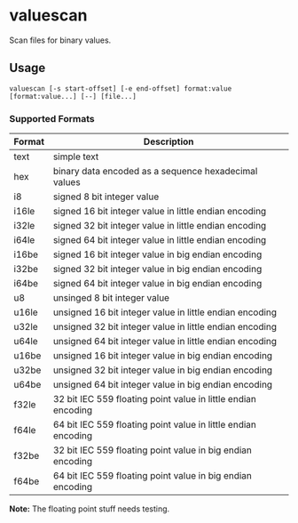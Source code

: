 valuescan
=========

Scan files for binary values.

Usage
-----

	valuescan [-s start-offset] [-e end-offset] format:value [format:value...] [--] [file...]

### Supported Formats

| Format         | Description                                                   |
| -------------- | ------------------------------------------------------------- |
| text           | simple text                                                   |
| hex            | binary data encoded as a sequence hexadecimal values          |
| i8             | signed 8 bit integer value                                    |
| i16le          | signed 16 bit integer value in little endian encoding         |
| i32le          | signed 32 bit integer value in little endian encoding         |
| i64le          | signed 64 bit integer value in little endian encoding         |
| i16be          | signed 16 bit integer value in big endian encoding            |
| i32be          | signed 32 bit integer value in big endian encoding            |
| i64be          | signed 64 bit integer value in big endian encoding            |
| u8             | unsinged 8 bit integer value                                  |
| u16le          | unsigned 16 bit integer value in little endian encoding       |
| u32le          | unsigned 32 bit integer value in little endian encoding       |
| u64le          | unsigned 64 bit integer value in little endian encoding       |
| u16be          | unsigned 16 bit integer value in big endian encoding          |
| u32be          | unsigned 32 bit integer value in big endian encoding          |
| u64be          | unsigned 64 bit integer value in big endian encoding          |
| f32le          | 32 bit IEC 559 floating point value in little endian encoding |
| f64le          | 64 bit IEC 559 floating point value in little endian encoding |
| f32be          | 32 bit IEC 559 floating point value in big endian encoding    |
| f64be          | 64 bit IEC 559 floating point value in big endian encoding    |

**Note:** The floating point stuff needs testing.
